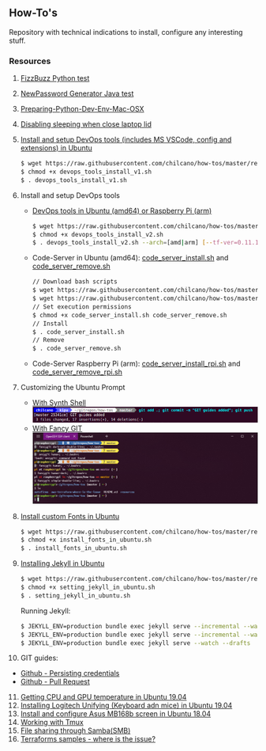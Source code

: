 ## How-To's

Repository with technical indications to install, configure any interesting stuff. 

### Resources

1. [FizzBuzz Python test](resources/fizzbuzz1.py)
2. [NewPassword Generator Java test](resources/NewPasswordGenerator.java)
3. [Preparing-Python-Dev-Env-Mac-OSX](resources/preparing_python_dev_env_mac_osx.md)
4. [Disabling sleeping when close laptop lid](resources/disable_sleeping_when_close_laptop_lid.md)
5. [Install and setup DevOps tools (includes MS VSCode, config and extensions) in Ubuntu](resources/devops_tools_install_v1.sh)
   ```sh
   $ wget https://raw.githubusercontent.com/chilcano/how-tos/master/resources/devops_tools_install_v1.sh
   $ chmod +x devops_tools_install_v1.sh  
   $ . devops_tools_install_v1.sh
   ```  
6. Install and setup DevOps tools  
   * [DevOps tools in Ubuntu (amd64) or Raspberry Pi (arm)](resources/devops_tools_install_v2.sh)  
      ```sh
      $ wget https://raw.githubusercontent.com/chilcano/how-tos/master/resources/devops_tools_install_v2.sh
      $ chmod +x devops_tools_install_v2.sh 
      $ . devops_tools_install_v2.sh --arch=[amd|arm] [--tf-ver=0.11.15-oci] [--packer-ver=1.5.5]
      ```
   * Code-Server in Ubuntu (amd64): [code_server_install.sh](resources/code_server_install.sh) and [code_server_remove.sh](resources/code_server_remove.sh)
      ```sh
      // Download bash scripts
      $ wget https://raw.githubusercontent.com/chilcano/how-tos/master/resources/code_server_install.sh
      $ wget https://raw.githubusercontent.com/chilcano/how-tos/master/resources/code_server_remove.sh
      // Set execution permissions
      $ chmod +x code_server_install.sh code_server_remove.sh
      // Install
      $ . code_server_install.sh
      // Remove
      $ . code_server_remove.sh
      ```
   * Code-Server Raspberry Pi (arm): [code_server_install_rpi.sh](resources/code_server_install_rpi.sh) and [code_server_remove_rpi.sh](resources/code_server_remove_rpi.sh)
7. Customizing the Ubuntu Prompt  
   - [With Synth Shell](resources/fancy_prompt_with_synth_shell.md)   
      ![](resources/fancy_prompt_ubuntu_with_synth_shell.png)  
   - [With Fancy GIT](resources/fancy_prompt_with_fancy_git.md)  
      ![](resources/fancy_prompt_ubuntu_with_fancy_git_updated3.png) 

8. [Install custom Fonts in Ubuntu](resources/install_fonts_in_ubuntu.sh)  
   ```sh
   $ wget https://raw.githubusercontent.com/chilcano/how-tos/master/resources/install_fonts_in_ubuntu.sh
   $ chmod +x install_fonts_in_ubuntu.sh
   $ . install_fonts_in_ubuntu.sh
   ```  
9. [Installing Jekyll in Ubuntu](resources/setting_jekyll_in_ubuntu.sh)
   ```sh
   $ wget https://raw.githubusercontent.com/chilcano/how-tos/master/resources/setting_jekyll_in_ubuntu.sh
   $ chmod +x setting_jekyll_in_ubuntu.sh
   $ . setting_jekyll_in_ubuntu.sh
   ```
   Running Jekyll:   
   ```sh
   $ JEKYLL_ENV=production bundle exec jekyll serve --incremental --watch
   $ JEKYLL_ENV=production bundle exec jekyll serve --incremental --watch --host=0.0.0.0
   $ JEKYLL_ENV=production bundle exec jekyll serve --watch --drafts
   ```
10. GIT guides:
   - [Github - Persisting credentials](resources/git_saving_credentials.md)
   - [Github - Pull Request](resources/git_pull_request_guide.md)
11. [Getting CPU and GPU temperature in Ubuntu 19.04](resources/getting_temperature_cpu_gpu_hd_in_ubuntu.md)
12. [Installing Logitech Unifying (Keyboard adn mice) in Ubuntu 19.04](resources/installing_logitech_unifying_in_ubuntu_19_04.md)
13. [Install and configure Asus MB168b screen in Ubuntu 18.04](resources/install_and_setup_mb168b_in_ubuntu.md)
14. [Working with Tmux](resources/working_with_tmux.md)
15. [File sharing through Samba(SMB)](resources/install_and_config_samba.md)
16. [Terraforms samples - where is the issue?](aws-terraform-where-is-the-issue/) 
  